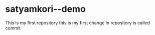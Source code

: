 # satyamkori--demo
This is my first repository 
this is my first change in repository is called commit 
